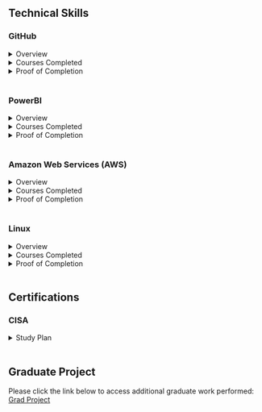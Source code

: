 <h2>Technical Skills</h2>
<h3>GitHub</h3>
<details>
<summary>Overview</summary>
 
 
 <ul>
  <li>Gained familiarity with process of creating and contributing to an open source coding project</li>
  <li>Practiced transferring previously learned coding skills to GitHub pages using Markdown</li>
  <li>Gathered understanding of implementing and editing distinct versions of a project</li>
 </ul>

</details>
<details>
<summary>Courses Completed</summary>
 
 <ol>
 <li>Introduction to GitHub</li>
 <li>Communicate doing Markdown</li>
 <li>Introduction to HTML</li>
 <li>GitHub Pages</li>
 <li>Managing merge conflicts</li>
 <li>Community Starter Kit</li>
 <li>Uploading your project to GitHub</li>
 <li>Getting started with GitHub apps</li>
 <li>Migrating your repository to GitHub</li>
 <li>Reviewing Pull Requests</li>
 <li>Securing your workflows</li>
 <li>Create a release based workflow</li>
 </ol>

</details>
<details>
<summary>Proof of Completion</summary>

<img src="https://user-images.githubusercontent.com/46510959/51403182-4789ff00-1b15-11e9-8801-0c15de69bf5e.PNG">

<img src="https://user-images.githubusercontent.com/46510959/51403283-a0f22e00-1b15-11e9-989f-8fb7b7cb564c.PNG">

</details>

<br> 

<h3>PowerBI</h3>
<details>
<summary>Overview</summary>
 
 
 <ul>
  <li>Practiced importing and manipulating datasets from a variety of sources with Power BI desktop</li>
  <li>Used and manipulated various data visualization displays</li>
  <li>Gathered understanding of implementing and editing distinct versions of a project</li>
 </ul>

</details>
<details>
<summary>Courses Completed</summary>
 
 <ol>
 <li>Power BI Desktop Data Transformations</li>
 <li>Power BI Desktop Modelling</li>
 <li>Power BI Desktop Visualization</li>
 <li>Power BI Service</li>
 <li>Working with Excel</li>
 <li>Direct Connectivity</li>
 <li>Developer API</li>
 <li>Mobile App</li>
 </ol>

</details>
<details>
<summary>Proof of Completion</summary>

<img src="https://user-images.githubusercontent.com/46510959/54401971-14d53080-4698-11e9-919a-80c75934fb02.PNG">
<img src="https://user-images.githubusercontent.com/46510959/54401983-261e3d00-4698-11e9-84e6-4669935b14d3.PNG">
<img src="https://user-images.githubusercontent.com/46510959/54401987-29b1c400-4698-11e9-9166-9048369f926c.PNG">
<img src="https://user-images.githubusercontent.com/46510959/54855588-f806b180-4cc4-11e9-8bd0-6dec527bf62e.PNG">
<img src="https://user-images.githubusercontent.com/46510959/54855593-fc32cf00-4cc4-11e9-9553-de930780f5e4.PNG">
<img src="https://user-images.githubusercontent.com/46510959/54855598-00f78300-4cc5-11e9-93ee-e1d797bab1eb.PNG">
<img src="https://user-images.githubusercontent.com/46510959/54855734-8c711400-4cc5-11e9-9641-1ee0092bbeae.PNG">
<img src="https://user-images.githubusercontent.com/46510959/54855739-8ed36e00-4cc5-11e9-8085-2df18be24696.PNG">
<img src="https://user-images.githubusercontent.com/46510959/54855744-909d3180-4cc5-11e9-91d1-a3f52fd06ec1.PNG">

</details>
<br>

<h3>Amazon Web Services (AWS)</h3>
<details>
<summary>Overview</summary>
 
 
 <ul>
  <li>Learned deeper insight into the functionalities offered by cloud computing</li>
  <li>Gained understanding of the purposes of each individual AWS resource</li>
  <li>Practiced working hands on with the various services offered by AWS</li>
 </ul>

</details>
<details>
<summary>Courses Completed</summary>
 
 <ol>
 <li>Course Introduction</li>
 <li>AWS Essentials You Need to Know</li>
 <li>Managing AWS Access with Users, Groups, and Roles</li>
 <li>Networking Services and Connectivity</li>
 <li>Compute Services</li>
 <li>Storage Services</li>
 <li>Database Services</li>
 <li>Monitoring, Alerts, and Notifications</li>
 <li>Load Balancing, Elasticity, and Scalability</li>
 <li>Serverless Compute</li>
 <li>Course Summary and Conclusion</li>

 </ol>

</details>
<details>
<summary>Proof of Completion</summary>

<img src="https://user-images.githubusercontent.com/46510959/56382255-9c084d80-61dc-11e9-86ad-cfc7e68ee9f1.PNG">

</details>

<br> 

<h3>Linux</h3>
<details>
<summary>Overview</summary>
 
 
 <ul>
  <li>Gained understanding of Linux command line operation and syntax</li>
  <li>Practiced navigating directories and file structures</li>
  <li>Gathered familiarity with Linux security features and file permissions</li>
 </ul>

</details>
<details>
<summary>Courses Completed</summary>
 
 <ol>
 <li>The Linux Community and a Career in Open Source</li>
 <li>Finding Your Way on a Linux System</li>
 <li>The Power of the Command Line</li>
 <li>The Linux Operating System</li>
 <li>Security and File Permissions</li>

 </ol>

</details>
<details>
<summary>Proof of Completion</summary>

<img src="https://user-images.githubusercontent.com/46510959/53643906-ecaaf380-3bfa-11e9-86d6-f6847686f238.PNG">

</details>

<br> 

<h2>Certifications</h2>

<h3>CISA</h3>
<details>
<summary>Study Plan</summary>

<img src="https://user-images.githubusercontent.com/46510959/53643906-ecaaf380-3bfa-11e9-86d6-f6847686f238.PNG">

</details>

<br> 

<h2>Graduate Project</h2>

Please click the link below to access additional graduate work performed: <br>
<a href="https://shackney.github.io/technical-resume/graduateproject.html" title="Grad Project">Grad Project</a>
